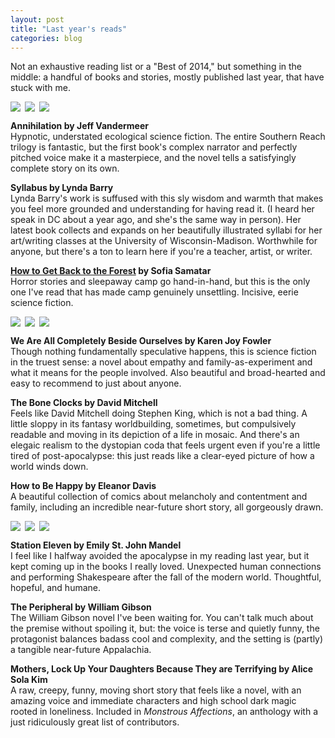 ```yaml
---
layout: post
title: "Last year's reads"
categories: blog
---
```

Not an exhaustive reading list or a "Best of 2014," but something in the middle: a handful of books and stories, mostly published last year, that have stuck with me.

<a href="http://www.fsgoriginals.com/books/detail/annihilation"><img src="{{ ASSET_PATH }}/images/annihilation.jpg" style="display: inline; margin-left: 0px; max-height: 280px; padding-right: 7px;"></a><a href="https://www.drawnandquarterly.com/syllabus"><img src="{{ ASSET_PATH }}/images/syllabus.jpg" style="display: inline; margin-left: 0px; max-height: 280px; padding-right: 7px;"><a href="http://weightlessbooks.com/format/magazine/lightspeed-magazine-issue-46/"><img src="{{ ASSET_PATH }}/images/lightspeed46.jpg" style="display: inline; max-height: 280px; margin-right: auto;"></a>

**Annihilation by Jeff Vandermeer**  
Hypnotic, understated ecological science fiction. The entire Southern Reach trilogy is fantastic, but the first book's complex narrator and perfectly pitched voice make it a masterpiece, and the novel tells a satisfyingly complete story on its own.

**Syllabus by Lynda Barry**  
Lynda Barry's work is suffused with this sly wisdom and warmth that makes you feel more grounded and understanding for having read it. (I heard her speak in DC about a year ago, and she's the same way in person). Her latest book collects and expands on her beautifully illustrated syllabi for her art/writing classes at the University of Wisconsin-Madison. Worthwhile for anyone, but there's a ton to learn here if you're a teacher, artist, or writer.

**[How to Get Back to the Forest](http://www.lightspeedmagazine.com/fiction/how-to-get-back-to-the-forest/) by Sofia Samatar**  
Horror stories and sleepaway camp go hand-in-hand, but this is the only one I've read that has made camp genuinely unsettling. Incisive, eerie science fiction.

<a href="http://www.indiebound.org/book/9780399162091"><img src="{{ ASSET_PATH }}/images/weareall.jpg" style="display: inline; margin-left: 0px; max-height: 280px; padding-right: 7px;"></a><a href="http://www.indiebound.org/book/9781400065677"><img src="{{ ASSET_PATH }}/images/boneclocks.jpg" style="display: inline; margin-left: 0px; max-height: 280px; padding-right: 7px;"></a><a href="http://www.fantagraphics.com/browse-shop/how-to-be-happy-pre-order--4.html?vmcchk=1"><img src="{{ ASSET_PATH }}/images/howtobehappy.jpg" style="display: inline; max-height: 280px; margin-right: auto;"></a>

**We Are All Completely Beside Ourselves by Karen Joy Fowler**  
Though nothing fundamentally speculative happens, this is science fiction in the truest sense: a novel about empathy and family-as-experiment and what it means for the people involved. Also beautiful and broad-hearted and easy to recommend to just about anyone.

**The Bone Clocks by David Mitchell**  
Feels like David Mitchell doing Stephen King, which is not a bad thing. A little sloppy in its fantasy worldbuilding, sometimes, but compulsively readable and moving in its depiction of a life in mosaic. And there's an elegaic realism to the dystopian coda that feels urgent even if you're a little tired of post-apocalypse: this just reads like a clear-eyed picture of how a world winds down.

**How to Be Happy by Eleanor Davis**  
A beautiful collection of comics about melancholy and contentment and family, including an incredible near-future short story, all gorgeously drawn.

<a href="http://www.indiebound.org/book/9780385353304"><img src="{{ ASSET_PATH }}/images/stationeleven.jpg" style="display: inline; margin-left: 0px; max-height: 280px; padding-right: 7px;"></a><a href="http://www.indiebound.org/book/9780399158445"><img src="{{ ASSET_PATH }}/images/peripheral.jpg" style="display: inline; margin-left: 0px; max-height: 280px; padding-right: 7px;"></a><a href="http://www.indiebound.org/book/9780763664732"><img src="{{ ASSET_PATH }}/images/monstrous.jpg" style="display: inline; max-height: 280px; margin-right: auto;"></a>

**Station Eleven by Emily St. John Mandel**  
I feel like I halfway avoided the apocalypse in my reading last year, but it kept coming up in the books I really loved. Unexpected human connections and performing Shakespeare after the fall of the modern world. Thoughtful, hopeful, and humane.

**The Peripheral by William Gibson**  
The William Gibson novel I've been waiting for. You can't talk much about the premise without spoiling it, but: the voice is terse and quietly funny, the protagonist balances badass cool and complexity, and the setting is (partly) a tangible near-future Appalachia.

**Mothers, Lock Up Your Daughters Because They are Terrifying by Alice Sola Kim**  
A raw, creepy, funny, moving short story that feels like a novel, with an amazing voice and immediate characters and high school dark magic rooted in loneliness. Included in *Monstrous Affections*, an anthology with a just ridiculously great list of contributors. 



